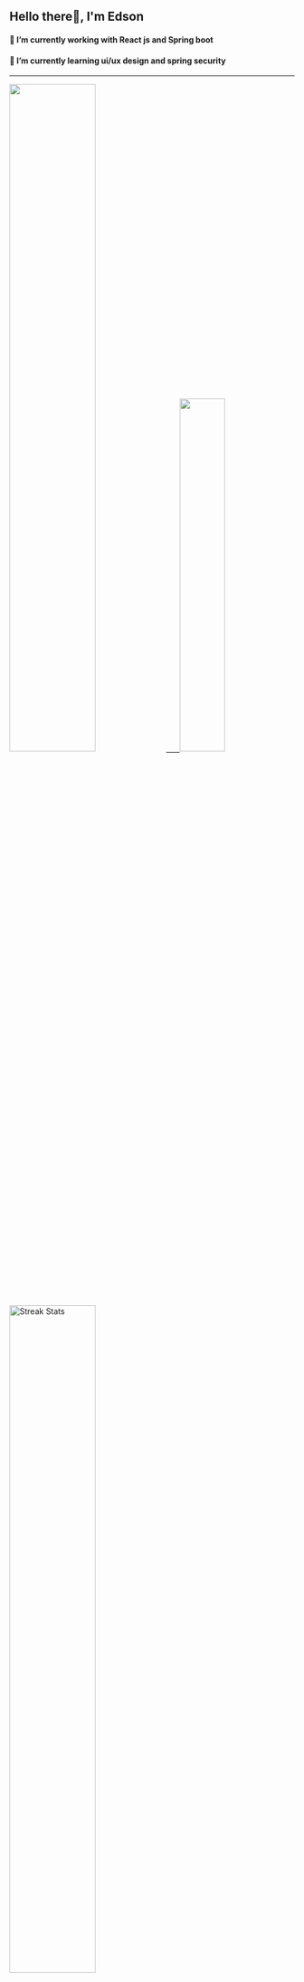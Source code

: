
## Hello there👋, I'm Edson 

#### 🔭 I’m currently working with React js and Spring boot 
#### 🌱 I’m currently learning ui/ux design and spring security
---
    
  

 <p align="left">
  <a href="https://github.com/EdsonNhancale">
  <img width=55% src="https://github-readme-stats.vercel.app/api?username=EdsonNhancale&show_icons=true&theme=dracula&include_all_commits=true&count_private=true"/>&nbsp;&nbsp;&nbsp;&nbsp;&nbsp;
  <img  width=40% src="https://github-readme-stats.vercel.app/api/top-langs/?username=EdsonNhancale&layout=compact&langs_count=7&theme=dracula"/>
</p>

  <p align="left">
    <a href="https://github.com/EdsonNhancale"><img width=55% alt="Streak Stats" src="https://github-readme-streak-stats.herokuapp.com/?user=EdsonNhancale&theme=dracula"/></a>
   </p>

 
 <!--START_SECTION:waka-->

```txt
From: 16 November 2022 - To: 28 August 2024

Total Time: 1,087 hrs 53 mins

TypeScript        465 hrs 29 mins ██████████▓░░░░░░░░░░░░░░   42.79 %
JavaScript        456 hrs 12 mins ██████████▒░░░░░░░░░░░░░░   41.93 %
JSON              60 hrs 35 mins  █▒░░░░░░░░░░░░░░░░░░░░░░░   05.57 %
Other             17 hrs 4 mins   ▒░░░░░░░░░░░░░░░░░░░░░░░░   01.57 %
Dart              14 hrs 23 mins  ▒░░░░░░░░░░░░░░░░░░░░░░░░   01.32 %
```

<!--END_SECTION:waka-->

<div> 
  <a href="www.linkedin.com/in/edson-nhancale-7849781a6" target="_blank"><img src="https://img.shields.io/badge/-LinkedIn-%230077B5?style=for-the-badge&logo=linkedin&logoColor=white" target="_blank"></a> 

</div>

